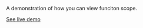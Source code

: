 A demonstration of how you can view funciton scope.

[See live demo](http://jsbin.com/lijaye/48/edit?html,css,js,output)